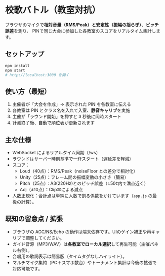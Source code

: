 
# 校歌バトル（教室対抗）

ブラウザのマイクで**相対音量（RMS/Peak）**と**安定性（振幅の揺らぎ）**、**ピッチ誤差**を測り、
PINで同じ大会に参加した各教室のスコアをリアルタイム集計します。

## セットアップ

```bash
npm install
npm start
# http://localhost:3000 を開く
```

## 使い方（最短）
1. 主催者が「大会を作成」→ 表示された PIN を各教室に伝える  
2. 各教室は PIN とクラス名を入れて入室、**静音キャリブ**を実施  
3. 主催が「ラウンド開始」を押すと 3 秒後に同時スタート  
4. 計測終了後、自動で順位表が更新されます

## 主な仕様
- WebSocket によるリアルタイム同期（/ws）
- ラウンドはサーバー時刻基準で一斉スタート（遅延差を軽減）
- スコア：
  - Loud（40点）：RMS/Peak（noiseFloor との差分で相対化）
  - Unity（25点）：フレーム間の振幅変動の小ささ（簡易）
  - Pitch（25点）：A3(220Hz)とのピッチ誤差（±50¢内で満点近く）
  - Adj（±10点）：Clip率による減点
- 人数正規化：合計点は単純に人数で割る係数をかけています（`app.js` の最後の計算）。

## 既知の留意点 / 拡張
- ブラウザの AGC/NS/Echo の動作は端末依存です。UIのゲイン補正や再キャリブで調整してください。
- ガイド音源（MP3/WAV）は**各教室でローカル選択**して再生可能（主催パネル右側）。
- 合唱用の歌詞表示は簡易版（タイムタグなしハイライト）。
- マルチマイク集約（PC＋スマホ数台）やトーナメント集計は今後の拡張で対応可能です。
